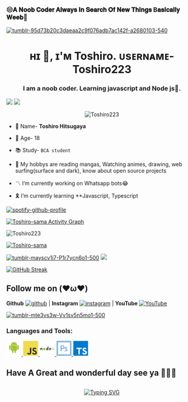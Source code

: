 ### 😒𝐀 𝐍𝐨𝐨𝐛 𝐂𝐨𝐝𝐞𝐫 𝐀𝐥𝐰𝐚𝐲𝐬 𝐈𝐧 𝐒𝐞𝐚𝐫𝐜𝐡 𝐎𝐟 𝐍𝐞𝐰 𝐓𝐡𝐢𝐧𝐠𝐬 B𝐚𝐬𝐢𝐜𝐚𝐥𝐥𝐲 𝐖𝐞𝐞𝐛🚀


<a href="https://imgbb.com/"><img src="https://i.ibb.co/ByRtj9Y/tumblr-95d73b20c3daeaa2c9f076adb7ac142f-a2680103-540.gif" alt="tumblr-95d73b20c3daeaa2c9f076adb7ac142f-a2680103-540" border="0" /></a>
<h1 align="center">ʜɪ 👋, ɪ'ᴍ Toshiro. ᴜsᴇʀɴᴀᴍᴇ- Toshiro223</h1>
<h3 align="center">I am a noob coder. Learning javascript and Node js👀.</h3>
<a href="https://api.daily.dev/get?r=Toshiro223"><img src="https://opencollective.com/vuejs/contributors.svg?width=900" /></a>
<a href = "https://github.com/Toshiro223"><img src = "https://cardivo.vercel.app/api?name=TOSHIRO&description=A%20IS%20NOOB%20CODER%20ALWAYS%20IN%20SEARCH%20OF%20NEW%20THINGS&image=https://wallpaperaccess.com/full/4370278.jpg&backgroundColor=%23ecf0f1&github=Toshiro223&pattern=topography&colorPattern=%23eaeaea"/><a>
<br><p align='center'><img src="https://komarev.com/ghpvc/?username=Toshiro223&label=Total%20Profile%20Visitor&color=071A2C&style=for-the-badge" alt="Toshiro223" />


- 💠 Name- **Toshiro Hitsugaya**
- 🎂 Age- 18
- 📚 Study- ```BCA student```

- 🚀 My hobbys are reading mangas, Watching animes, drawing, web surfing(surface and dark), know about open source projects

- 〽️ I’m currently working on Whatsapp bots😂

- 🎗️ I’m currently learning **Javascript, Typescript

</div>

[![spotify-github-profile](https://spotify-github-profile.vercel.app/api/view?uid=0bayzsrvnvivnrnxg4te2b1vb&cover_image=true&theme=default)](https://github.com/Toshiro-sama)



</p>
<a href="https://github.com/Toshiro-sama/github-readme-activity-graph"><img alt="Toshiro-sama Activity Graph" src="https://activity-graph.herokuapp.com/graph?username=Toshiro-sama&bg_color=0D1117&color=5BCDEC&line=5BCDEC&point=FFFFFF&hide_border=true" /></a>

<p align="left"> <img src="https://komarev.com/ghpvc/?username=Toshiro223&label=Profile%20views&color=0e75b6&style=flat" alt="Toshiro223"> </p>

<p align="left"> <a href="https://github.com/ryo-ma/github-profile-trophy"><img src="https://github-profile-trophy.vercel.app/?username=Toshiro-sama" alt="Toshiro-sama" /></a> </p>
<a href="https://imgbb.com/"><img src="https://i.ibb.co/ryxjvsN/tumblr-mayscv1i7-P1r7ycn6o1-500.gif" alt="tumblr-mayscv1i7-P1r7ycn6o1-500" border="0" /></a>
<img src = "https://github-readme-stats.vercel.app/api?username=Toshiro-sama&show_icons=true&theme=radical&line_height=40&count_private=true&cache_seconds=1800&title_color=red&include_all_commits=true">

[![GitHub Streak](https://github-readme-streak-stats.herokuapp.com?user=Toshiro-sama&theme=blueberry&hide_border=true&date_format=M%20j%5B%2C%20Y%5D)](https://git.io/streak-stats)

## Follow me on (❤️ω❤️)
**Github** [<img src="https://img.icons8.com/nolan/240/github.png" alt='github' height='32'>](https://github.com/Toshiro-sama) | **Instagram** [<img src="https://img.icons8.com/nolan/240/instagram-new.png" alt='instagram' height='32'>](https://www.instagram.com/itz_toshiro12/) | **YouTube** [<img src="https://img.icons8.com/nolan/240/youtube.png" alt='YouTube' height='32'>](https://youtube.com/channel/UCXpD5-zJKfNjB-RGFNq9FPA)  

<a href="https://imgbb.com/"><img src="https://i.ibb.co/GQLrdy9/tumblr-mte3vs3w-Vv1sv5n5mo1-500.gif" alt="tumblr-mte3vs3w-Vv1sv5n5mo1-500" border="0" /></a>
<h3 align="left">Languages and Tools:</h3>
<p align="left"> <a href="https://developer.android.com" target="_blank"> <img src="https://raw.githubusercontent.com/devicons/devicon/master/icons/android/android-original-wordmark.svg" alt="android" width="40" height="40"/> </a> <a href="https://developer.mozilla.org/en-US/docs/Web/JavaScript" target="_blank"> <img src="https://raw.githubusercontent.com/devicons/devicon/master/icons/javascript/javascript-original.svg" alt="javascript" width="40" height="40"/> </a> <a href="https://nodejs.org" target="_blank"> <img src="https://raw.githubusercontent.com/devicons/devicon/master/icons/nodejs/nodejs-original-wordmark.svg" alt="nodejs" width="40" height="40"/> </a> <a href="https://www.photoshop.com/en" target="_blank"> <img src="https://raw.githubusercontent.com/devicons/devicon/master/icons/photoshop/photoshop-line.svg" alt="photoshop" width="40" height="40"/> </a> <a href="https://www.typescriptlang.org/" target="_blank"> <img src="https://raw.githubusercontent.com/devicons/devicon/master/icons/typescript/typescript-original.svg" alt="typescript" width="40" height="40"/> </a> </p>

## Have A Great and wonderful day see ya 💫✌🏻

## <!-- Typing SVG -->
<p align="center">
    <a href="https://git.io/J0hKr">
        <img
        src="https://readme-typing-svg.herokuapp.com?font=caveat&size=25&color=279C41&lines=Thanks+for+visiting+my+profile.;Don't+forget+to+follow+me....;See+yah"
            alt="Typing SVG"

</p>

